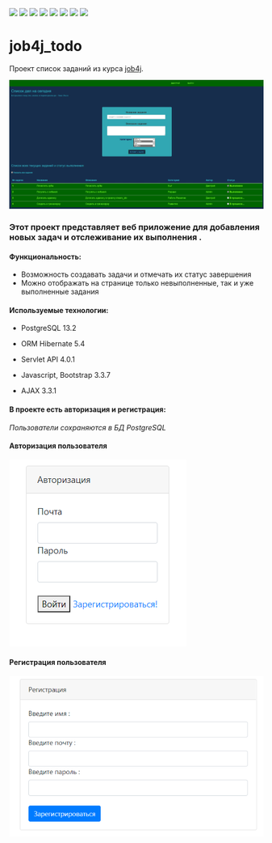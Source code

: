 ![](https://img.shields.io/badge/Maven-_3-red)
![](https://img.shields.io/badge/Java-_8-green)
![](https://img.shields.io/badge/ServletAPI-_4-darkorange)
![](https://img.shields.io/badge/Hibernate-_5.4-blue)
![](https://img.shields.io/badge/PostgerSQL-_13.2-blue)
![](https://img.shields.io/badge/Bootstrap-_3-red)
![](https://img.shields.io/badge/AJAX-_3.3.1-red)
![](https://img.shields.io/badge/Checkstyle-yellow)

# job4j_todo
Проект список заданий из курса [job4j](https://job4j.ru/).

![todo_1](images/version_4.jpg)


### Этот проект представляет веб приложение для добавления новых задач и отслеживание их выполнения .

#### Функциональность:

- Возможность создавать задачи и отмечать их статус завершения
- Можно отображать на странице только невыполненные, так и уже выполненные задания

#### Используемые технологии:

- PostgreSQL 13.2

- ORM Hibernate 5.4

- Servlet API 4.0.1

- Javascript, Bootstrap 3.3.7

- AJAX 3.3.1

#### В проекте есть авторизация и регистрация:

*Пользователи сохраняются в БД PostgreSQL*

#### Авторизация пользователя
![todo_2](images/Todo_1.png)

#### Регистрация пользователя
![todo_2](images/Todo_2.png)